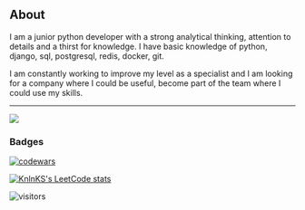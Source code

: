 ## About
I am a junior python developer with a strong analytical thinking, attention to details and a thirst for knowledge. I have basic knowledge of python, django, sql, postgresql, redis, docker, git.
  
I am constantly working to improve my level as a specialist and I am looking for a company where I could be useful, become part of the team where I could use my skills.

----


![](https://github-readme-stats.vercel.app/api/top-langs/?username=Amato789&layout=compact&theme=github_dark_dimmed) 


### Badges
[![codewars](https://www.codewars.com/users/Amat0/badges/large)](https://www.codewars.com/users/Amat0) 

[![KnlnKS's LeetCode stats](https://leetcode-stats-six.vercel.app/api?username=Amato789&theme=dark)](https://github.com/Amato789/leetcode-stats)

![visitors](https://visitor-badge.laobi.icu/badge?page_id=Amato789)

<!--
**Amato789/Amato789** is a ✨ _special_ ✨ repository because its `README.md` (this file) appears on your GitHub profile.

Here are some ideas to get you started:

- 🔭 I’m currently working on ...
- 🌱 I’m currently learning ...
- 👯 I’m looking to collaborate on ...
- 🤔 I’m looking for help with ...
- 💬 Ask me about ...
- 📫 How to reach me: ...
- 😄 Pronouns: ...
- ⚡ Fun fact: ...
-->
